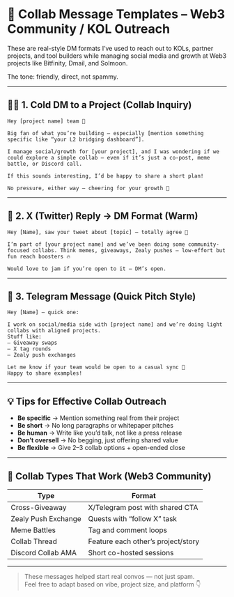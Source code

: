 # 🤝 Collab Message Templates – Web3 Community / KOL Outreach

These are real-style DM formats I’ve used to reach out to KOLs, partner projects, and tool builders while managing social media and growth at Web3 projects like Bitfinity, Dmail, and Solmoon.

The tone: friendly, direct, not spammy.

---

## 🧑‍💼 1. Cold DM to a Project (Collab Inquiry)

```
Hey [project name] team 👋

Big fan of what you’re building — especially [mention something specific like “your L2 bridging dashboard”].

I manage social/growth for [your project], and I was wondering if we could explore a simple collab — even if it’s just a co-post, meme battle, or Discord call.

If this sounds interesting, I’d be happy to share a short plan!

No pressure, either way — cheering for your growth 🚀
```

---

## 🔗 2. X (Twitter) Reply → DM Format (Warm)

```
Hey [Name], saw your tweet about [topic] — totally agree 👀

I’m part of [your project name] and we’ve been doing some community-focused collabs. Think memes, giveaways, Zealy pushes — low-effort but fun reach boosters 🔥

Would love to jam if you’re open to it — DM’s open.
```

---

## 💬 3. Telegram Message (Quick Pitch Style)

```
Hey [Name] – quick one:

I work on social/media side with [project name] and we’re doing light collabs with aligned projects.  
Stuff like:  
– Giveaway swaps  
– X tag rounds  
– Zealy push exchanges

Let me know if your team would be open to a casual sync 🙌  
Happy to share examples!
```

---

## 💡 Tips for Effective Collab Outreach

- **Be specific** → Mention something real from their project
- **Be short** → No long paragraphs or whitepaper pitches
- **Be human** → Write like you’d talk, not like a press release
- **Don’t oversell** → No begging, just offering shared value
- **Be flexible** → Give 2–3 collab options + open-ended close

---

## 🔄 Collab Types That Work (Web3 Community)

| Type                 | Format                             |
|----------------------|------------------------------------|
| Cross-Giveaway       | X/Telegram post with shared CTA    |
| Zealy Push Exchange  | Quests with “follow X” task        |
| Meme Battles         | Tag and comment loops              |
| Collab Thread        | Feature each other’s project/story |
| Discord Collab AMA   | Short co-hosted sessions           |

---

> These messages helped start real convos — not just spam.  
> Feel free to adapt based on vibe, project size, and platform 👇
